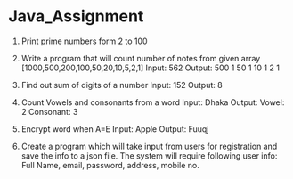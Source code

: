 # Java_Assignment
1. Print prime numbers form 2 to 100
2. Write a program that will count number of notes from given array
[1000,500,200,100,50,20,10,5,2,1]
Input: 562
Output: 
500 1
50 1
10 1
2 1

3.  Find out sum of digits of a number
Input: 152
Output: 8

4. Count Vowels and consonants from a word
Input: Dhaka
Output:
Vowel: 2
Consonant: 3

5. Encrypt word when A=E
Input: Apple
Output: Fuuqj

6. Create a program which will take input from users for registration and save the info to a json file. The system will require following user info:
Full Name, email, password, address, mobile no.

